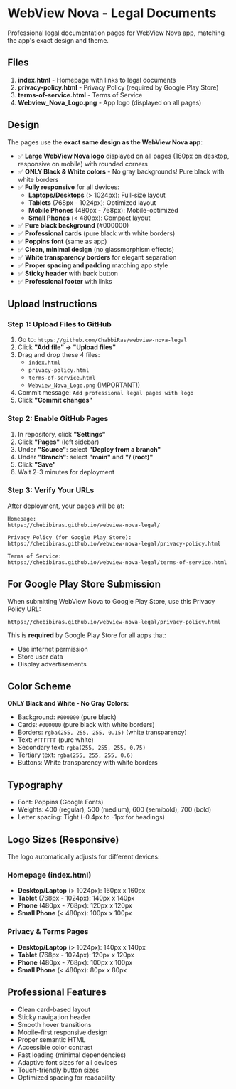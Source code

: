 # WebView Nova - Legal Documents

Professional legal documentation pages for WebView Nova app, matching the app's exact design and theme.

## Files

1. **index.html** - Homepage with links to legal documents
2. **privacy-policy.html** - Privacy Policy (required by Google Play Store)
3. **terms-of-service.html** - Terms of Service
4. **Webview_Nova_Logo.png** - App logo (displayed on all pages)

## Design

The pages use the **exact same design as the WebView Nova app**:

- ✅ **Large WebView Nova logo** displayed on all pages (160px on desktop, responsive on mobile) with rounded corners
- ✅ **ONLY Black & White colors** - No gray backgrounds! Pure black with white borders
- ✅ **Fully responsive** for all devices:
  - **Laptops/Desktops** (> 1024px): Full-size layout
  - **Tablets** (768px - 1024px): Optimized layout
  - **Mobile Phones** (480px - 768px): Mobile-optimized
  - **Small Phones** (< 480px): Compact layout
- ✅ **Pure black background** (#000000)
- ✅ **Professional cards** (pure black with white borders)
- ✅ **Poppins font** (same as app)
- ✅ **Clean, minimal design** (no glassmorphism effects)
- ✅ **White transparency borders** for elegant separation
- ✅ **Proper spacing and padding** matching app style
- ✅ **Sticky header** with back button
- ✅ **Professional footer** with links

## Upload Instructions

### Step 1: Upload Files to GitHub

1. Go to: `https://github.com/ChabbiRas/webview-nova-legal`
2. Click **"Add file" → "Upload files"**
3. Drag and drop these 4 files:
   - `index.html`
   - `privacy-policy.html`
   - `terms-of-service.html`
   - `Webview_Nova_Logo.png` (IMPORTANT!)
4. Commit message: `Add professional legal pages with logo`
5. Click **"Commit changes"**

### Step 2: Enable GitHub Pages

1. In repository, click **"Settings"**
2. Click **"Pages"** (left sidebar)
3. Under **"Source"**: select **"Deploy from a branch"**
4. Under **"Branch"**: select **"main"** and **"/ (root)"**
5. Click **"Save"**
6. Wait 2-3 minutes for deployment

### Step 3: Verify Your URLs

After deployment, your pages will be at:

```
Homepage:
https://chebibiras.github.io/webview-nova-legal/

Privacy Policy (for Google Play Store):
https://chebibiras.github.io/webview-nova-legal/privacy-policy.html

Terms of Service:
https://chebibiras.github.io/webview-nova-legal/terms-of-service.html
```

## For Google Play Store Submission

When submitting WebView Nova to Google Play Store, use this Privacy Policy URL:

```
https://chebibiras.github.io/webview-nova-legal/privacy-policy.html
```

This is **required** by Google Play Store for all apps that:
- Use internet permission
- Store user data
- Display advertisements

## Color Scheme

**ONLY Black and White - No Gray Colors:**
- Background: `#000000` (pure black)
- Cards: `#000000` (pure black with white borders)
- Borders: `rgba(255, 255, 255, 0.15)` (white transparency)
- Text: `#FFFFFF` (pure white)
- Secondary text: `rgba(255, 255, 255, 0.75)`
- Tertiary text: `rgba(255, 255, 255, 0.6)`
- Buttons: White transparency with white borders

## Typography

- Font: Poppins (Google Fonts)
- Weights: 400 (regular), 500 (medium), 600 (semibold), 700 (bold)
- Letter spacing: Tight (-0.4px to -1px for headings)

## Logo Sizes (Responsive)

The logo automatically adjusts for different devices:

### Homepage (index.html)
- **Desktop/Laptop** (> 1024px): 160px x 160px
- **Tablet** (768px - 1024px): 140px x 140px
- **Phone** (480px - 768px): 120px x 120px
- **Small Phone** (< 480px): 100px x 100px

### Privacy & Terms Pages
- **Desktop/Laptop** (> 1024px): 140px x 140px
- **Tablet** (768px - 1024px): 120px x 120px
- **Phone** (480px - 768px): 100px x 100px
- **Small Phone** (< 480px): 80px x 80px

## Professional Features

- Clean card-based layout
- Sticky navigation header
- Smooth hover transitions
- Mobile-first responsive design
- Proper semantic HTML
- Accessible color contrast
- Fast loading (minimal dependencies)
- Adaptive font sizes for all devices
- Touch-friendly button sizes
- Optimized spacing for readability
